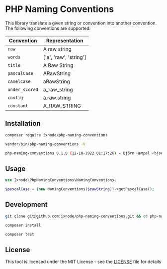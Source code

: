 # PHP Naming Conventions

This library translate a given string or convention into another convention.
The following conventions are supported:

| Convention     | Representation         |
|----------------|------------------------|
| `raw`          | A raw string           |
| `words`        | ['a', 'raw', 'string'] |
| `title`        | A Raw String           |
| `pascalCase`   | ARawString             |
| `camelCase`    | aRawString             |
| `under_scored` | a_raw_string           |
| `config`       | a.raw.string           |
| `constant`     | A_RAW_STRING           |

## Installation

```bash
composer require ixnode/php-naming-conventions
```

```bash
vendor/bin/php-naming-conventions -V
```

```bash
php-naming-conventions 0.1.0 (12-18-2022 01:17:26) - Björn Hempel <bjoern@hempel.li>
```

## Usage

```php
use Ixnode\PhpNamingConventions\NamingConventions;
```

```php
$pascalCase = (new NamingConventions($rawString))->getPascalCase();
```

## Development

```bash
git clone git@github.com:ixnode/php-naming-conventions.git && cd php-naming-conventions
```

```bash
composer install
```

```bash
composer test
```

## License

This tool is licensed under the MIT License - see the [LICENSE](/LICENSE) file for details